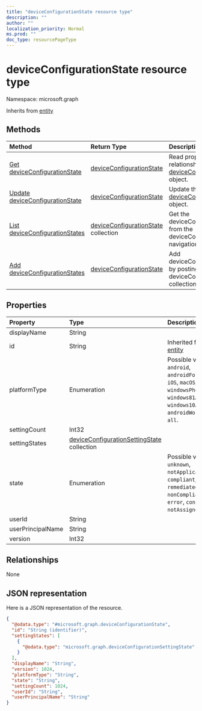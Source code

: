 ```yaml
---
title: "deviceConfigurationState resource type"
description: ""
author: ""
localization_priority: Normal
ms.prod: ""
doc_type: resourcePageType
---
```


# deviceConfigurationState resource type


Namespace: microsoft.graph




Inherits from [entity](../resources/entity.md)

## Methods
|Method|Return Type|Description|
|:---|:---|:---|
|[Get deviceConfigurationState](../api/deviceconfigurationstate-get.md)|[deviceConfigurationState](../resources/deviceconfigurationstate.md)|Read properties and relationships of the [deviceConfigurationState](../resources/deviceconfigurationstate.md) object.|
|[Update deviceConfigurationState](../api/deviceconfigurationstate-update.md)|[deviceConfigurationState](../resources/deviceconfigurationstate.md)|Update the properties of a [deviceConfigurationState](../resources/deviceconfigurationstate.md) object.|
|[List deviceConfigurationStates](../api/manageddevice-list-deviceconfigurationstates.md)|[deviceConfigurationState](../resources/deviceconfigurationstate.md) collection|Get the deviceConfigurationStates from the deviceConfigurationStates navigation property.|
|[Add deviceConfigurationStates](../api/manageddevice-post-deviceconfigurationstates.md)|[deviceConfigurationState](../resources/deviceconfigurationstate.md)|Add deviceConfigurationStates by posting to the deviceConfigurationStates collection.|

## Properties
|Property|Type|Description|
|:---|:---|:---|
|displayName|String||
|id|String| Inherited from [entity](../resources/entity.md)|
|platformType|Enumeration| Possible values are: `android`, `androidForWork`, `iOS`, `macOS`, `windowsPhone81`, `windows81AndLater`, `windows10AndLater`, `androidWorkProfile`, `all`.|
|settingCount|Int32||
|settingStates|[deviceConfigurationSettingState](../resources/deviceconfigurationsettingstate.md) collection||
|state|Enumeration| Possible values are: `unknown`, `notApplicable`, `compliant`, `remediated`, `nonCompliant`, `error`, `conflict`, `notAssigned`.|
|userId|String||
|userPrincipalName|String||
|version|Int32||

## Relationships
None

## JSON representation
Here is a JSON representation of the resource.
<!-- {
  "blockType": "resource",
  "keyProperty": "id",
  "@odata.type": "microsoft.graph.deviceConfigurationState",
  "baseType": "microsoft.graph.entity",
  "openType": false
}
-->
``` json
{
  "@odata.type": "#microsoft.graph.deviceConfigurationState",
  "id": "String (identifier)",
  "settingStates": [
    {
      "@odata.type": "microsoft.graph.deviceConfigurationSettingState"
    }
  ],
  "displayName": "String",
  "version": 1024,
  "platformType": "String",
  "state": "String",
  "settingCount": 1024,
  "userId": "String",
  "userPrincipalName": "String"
}
```

